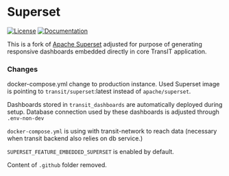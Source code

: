 <!--
Licensed to the Apache Software Foundation (ASF) under one
or more contributor license agreements.  See the NOTICE file
distributed with this work for additional information
regarding copyright ownership.  The ASF licenses this file
to you under the Apache License, Version 2.0 (the
"License"); you may not use this file except in compliance
with the License.  You may obtain a copy of the License at

  http://www.apache.org/licenses/LICENSE-2.0

Unless required by applicable law or agreed to in writing,
software distributed under the License is distributed on an
"AS IS" BASIS, WITHOUT WARRANTIES OR CONDITIONS OF ANY
KIND, either express or implied.  See the License for the
specific language governing permissions and limitations
under the License.
-->

# Superset

[![License](https://img.shields.io/badge/License-Apache%202.0-blue.svg)](https://opensource.org/licenses/Apache-2.0)
[![Documentation](https://img.shields.io/badge/docs-apache.org-blue.svg)](https://superset.apache.org)

This is a fork of [Apache Superset](https://github.com/apache/superset) adjusted for purpose of generating responsive 
dashboards embedded directly in core TransIT application.

### Changes
docker-compose.yml change to production instance. Used Superset image is pointing to `transit/superset`:latest 
instead of `apache/superset`.

Dashboards stored in `transit_dashboards` are automatically deployed during setup. 
Database connection used by these dashboards is adjusted through `.env-non-dev`

`docker-compose.yml` is using with transit-network to reach data (necessary when transit backend also relies on db service.)

`SUPERSET_FEATURE_EMBEDDED_SUPERSET` is enabled by default.

Content of `.github` folder removed. 



